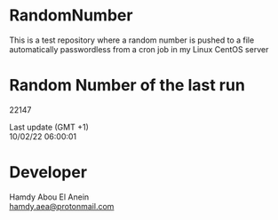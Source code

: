 # RandomNumber    
This is a test repository where a random number is pushed to a file automatically passwordless from a cron job in my Linux CentOS server    
# Random Number of the last run   
22147
      
Last update (GMT +1)    
10/02/22 06:00:01
# Developer    
Hamdy Abou El Anein   
hamdy.aea@protonmail.com
